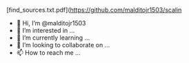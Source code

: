 [find_sources.txt.pdf](https://github.com/malditojr1503/scalin
- 👋 Hi, I’m @malditojr1503
- 👀 I’m interested in ...
- 🌱 I’m currently learning ...
- 💞️ I’m looking to collaborate on ...
- 📫 How to reach me ...

<!---
malditojr1503/malditojr1503 is a ✨ special ✨ repository because its `README.md` (this file) appears on your GitHub profile.
You can click the Preview link to take a look at your changes.
--->
